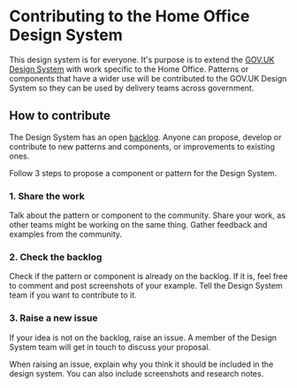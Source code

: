 # Contributing to the Home Office Design System

This design system is for everyone. It's purpose is to extend the [GOV.UK Design System](https://design-system.service.gov.uk/) with work specific to the Home Office. Patterns or components that have a wider use will be contributed to the GOV.UK Design System so they can be used by delivery teams across government.

## How to contribute

The Design System has an open [backlog](https://github.com/UKHomeOffice/design-system/projects/1). Anyone can propose, develop or contribute to new patterns and components, or improvements to existing ones. 

Follow 3 steps to propose a component or pattern for the Design System.

### 1. Share the work
Talk about the pattern or component to the community. Share your work, as other teams might be working on the same thing. Gather feedback and examples from the community.

### 2. Check the backlog
Check if the pattern or component is already on the backlog. If it is, feel free to comment and post screenshots of your example. Tell the Design System team if you want to contribute to it.

### 3. Raise a new issue
If your idea is not on the backlog, raise an issue. A member of the Design System team will get in touch to discuss your proposal.

When raising an issue, explain why you think it should be included in the design system. You can also include screenshots and research notes.
